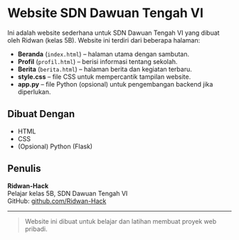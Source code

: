 # Website SDN Dawuan Tengah VI

Ini adalah website sederhana untuk SDN Dawuan Tengah VI yang dibuat oleh Ridwan (kelas 5B). Website ini terdiri dari beberapa halaman:

- **Beranda** (`index.html`) – halaman utama dengan sambutan.
- **Profil** (`profil.html`) – berisi informasi tentang sekolah.
- **Berita** (`berita.html`) – halaman berita dan kegiatan terbaru.
- **style.css** – file CSS untuk mempercantik tampilan website.
- **app.py** – file Python (opsional) untuk pengembangan backend jika diperlukan.

## Dibuat Dengan
- HTML
- CSS
- (Opsional) Python (Flask)

## Penulis
**Ridwan-Hack**  
Pelajar kelas 5B, SDN Dawuan Tengah VI  
GitHub: [github.com/Ridwan-Hack](https://github.com/Ridwan-Hack)

---

> Website ini dibuat untuk belajar dan latihan membuat proyek web pribadi.
